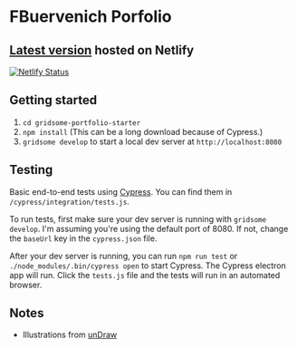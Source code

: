 # FBuervenich Porfolio

## [Latest version](https://home.fbuervenich.de) hosted on Netlify

[![Netlify Status](https://api.netlify.com/api/v1/badges/06390288-8397-4448-a853-4b9516181e3c/deploy-status)](https://app.netlify.com/sites/fervent-brattain-47526f/deploys)

## Getting started

1. `cd gridsome-portfolio-starter`
1. `npm install` (This can be a long download because of Cypress.)
1. `gridsome develop` to start a local dev server at `http://localhost:8080`

## Testing

Basic end-to-end tests using [Cypress](https://cypress.io). You can find them in `/cypress/integration/tests.js`.

To run tests, first make sure your dev server is running with `gridsome develop`. I'm assuming you're using the default port of 8080. If not, change the `baseUrl` key in the `cypress.json` file.

After your dev server is running, you can run `npm run test` or `./node_modules/.bin/cypress open` to start Cypress. The Cypress electron app will run. Click the `tests.js` file and the tests will run in an automated browser.

## Notes

- Illustrations from [unDraw](https://undraw.co)
